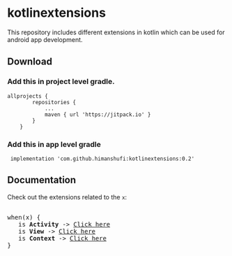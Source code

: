 # kotlinextensions
This repository includes different extensions in kotlin which can be used for android app development.

## Download

### Add this in project level gradle.

```
allprojects {
		repositories {
			...
			maven { url 'https://jitpack.io' }
		}
	}
```
### Add this in app level gradle

```
 implementation 'com.github.himanshufi:kotlinextensions:0.2'

```
## Documentation

Check out the extensions related to the `x`:

<pre>

when(x) {
   is <b>Activity</b> -> <a href="https://github.com/himanshufi/kotlinextensions/blob/master/docs/ActivityExtensions.md">Click here</a>
   is <b>View</b> -> <a href="https://github.com/himanshufi/kotlinextensions/blob/master/docs/ViewExtensions.md">Click here</a>
   is <b>Context</b> -> <a href="https://github.com/himanshufi/kotlinextensions/blob/master/docs/ContextExtensions.md">Click here</a>
} 

</pre>

